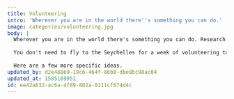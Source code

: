 ```yaml
---
title: Volunteering
intro: 'Wherever you are in the world there''s something you can do.'
image: categories/volunteering.jpg
body: |
  Wherever you are in the world there's something you can do. Research local land trusts or land management organizations to see if they need help. You can help maintain woodlands, eradicate invasive species, and monitor deforestation. Even just going for a hike on popular trails to collect rubbish can stop wildlife dying from eating plastic. Walking along any stretch of beach you'll find plenty of trash, and stop it going out to join the [Great Pacific Garbage Patch](https://www.nationalgeographic.org/encyclopedia/great-pacific-garbage-patch/) or [North Atlantic Garbage Patch](https://en.wikipedia.org/wiki/North_Atlantic_garbage_patch).
  
  You don't need to fly to the Seychelles for a week of volunteering to pick up litter, you can do that anywhere, on a hike, at the beach, or by a lake. Similarly you can research your local "Gleaners" network. Gleaners go to farms and pick the "second harvest" (i.e slightly bruised but edible food) to reduce food waste and help bolster food banks.
  
  Here are a few more specific ideas.
updated_by: d2e48869-19c6-464f-86b8-dbe8bc98ac04
updated_at: 1585169951
id: ee42a632-ac6a-4f89-802a-8111cf674d4c
---
```


